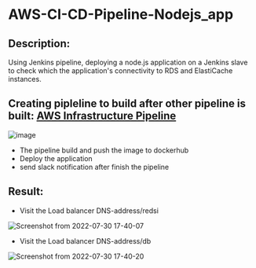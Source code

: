 # AWS-CI-CD-Pipeline-Nodejs_app

 ## Description:
 Using Jenkins pipeline, deploying a node.js application on a Jenkins slave to check which the application's connectivity to RDS and ElastiCache instances.
 
 ## Creating pipleline to build after other pipeline is built: [AWS Infrastructure Pipeline](https://github.com/Magdi888/Terraform)
 
 ![image](https://user-images.githubusercontent.com/91858017/181938713-dddbe491-8ac5-4764-a4b5-cb816be15ac9.png)
 
 - The pipeline build and push the image to dockerhub 
 - Deploy the application 
 - send slack notification after finish the pipeline
 
 ## Result:
  - Visit the Load balancer DNS-address/redsi
  

  ![Screenshot from 2022-07-30 17-40-07](https://user-images.githubusercontent.com/91858017/181956824-1b67acec-578d-4ceb-b92e-5b6c2f37b995.png)

 - Visit the Load balancer DNS-address/db
 
 
  ![Screenshot from 2022-07-30 17-40-20](https://user-images.githubusercontent.com/91858017/181957319-b6ac2223-34da-4c6f-9332-161538954c40.png)


 
